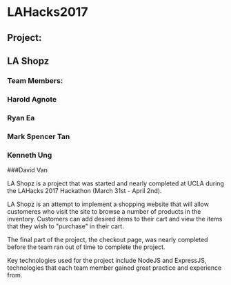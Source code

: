 # LAHacks2017

## Project:

## LA Shopz

### Team Members:

### Harold Agnote

### Ryan Ea

### Mark Spencer Tan

### Kenneth Ung

###David Van

LA Shopz is a project that was started and nearly completed at UCLA during the LAHacks 2017 Hackathon (March 31st - April 2nd).

LA Shopz is an attempt to implement a shopping website that will allow customeres who visit the site to browse a number of products in the inventory. Customers can add desired items to their cart and view the items that they wish to "purchase" in their cart.

The final part of the project, the checkout page, was nearly completed before the team ran out of time to complete the project.

Key technologies used for the project include NodeJS and ExpressJS, technologies that each team member gained great practice and experience from.

